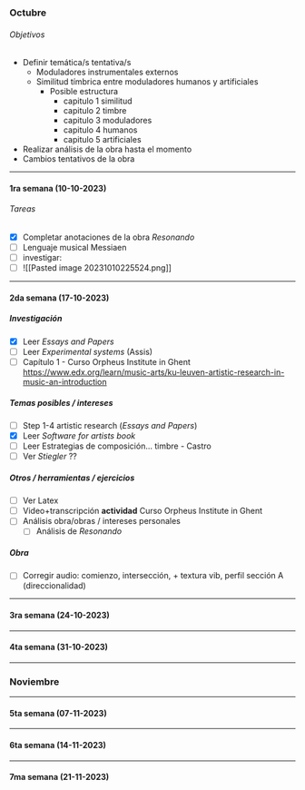 ### Octubre
###### Objetivos
- Definir temática/s tentativa/s
	- Moduladores instrumentales externos
	- Similitud tímbrica entre moduladores humanos y artificiales
		- Posible estructura
			- capitulo 1 similitud
			- capitulo 2 timbre
			- capitulo 3 moduladores
			- capitulo 4 humanos
			- capitulo 5 artificiales
- Realizar análisis de la obra hasta el momento
- Cambios tentativos de la obra
---
#### 1ra semana (10-10-2023)
###### Tareas
- [x] Completar anotaciones de la obra *Resonando*
- [ ] Lenguaje musical Messiaen
- [ ] investigar:
- [ ] ![[Pasted image 20231010225524.png]]
---
#### 2da semana (17-10-2023)

##### Investigación
- [x] Leer *Essays and Papers*
- [ ] Leer *Experimental systems* (Assis)
- [ ] Capítulo 1 - Curso Orpheus Institute in Ghent https://www.edx.org/learn/music-arts/ku-leuven-artistic-research-in-music-an-introduction
##### Temas posibles / intereses
- [ ] Step 1-4 artistic research (*Essays and Papers*)
- [x] Leer *Software for artists book*
- [ ] Leer Estrategias de composición... timbre - Castro
- [ ] Ver *Stiegler* ??
##### Otros / herramientas / ejercicios
- [ ] Ver Latex
- [ ] Video+transcripción **actividad** Curso Orpheus Institute in Ghent
- [ ] Análisis obra/obras / intereses personales
	- [ ] Análisis de *Resonando*
##### Obra
- [ ] Corregir audio: comienzo, intersección, + textura vib, perfil sección A (direccionalidad)
---
#### 3ra semana (24-10-2023)
---
#### 4ta semana (31-10-2023)
---
### Noviembre
---
#### 5ta semana (07-11-2023)
---
#### 6ta semana (14-11-2023)
---
#### 7ma semana (21-11-2023)
